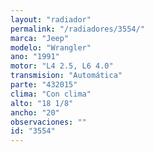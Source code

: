 ```yaml
---
layout: "radiador"
permalink: "/radiadores/3554/"
marca: "Jeep"
modelo: "Wrangler"
ano: "1991"
motor: "L4 2.5, L6 4.0"
transmision: "Automática"
parte: "432015"
clima: "Con clima"
alto: "18 1/8"
ancho: "20"
observaciones: ""
id: "3554"
---
```


